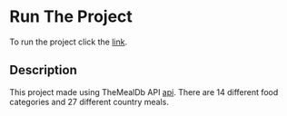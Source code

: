 # Run The Project

To run the project click the [link](https://receipeapphkuray.surge.sh).

## Description

This project made using TheMealDb API [api](https://www.themealdb.com/api.php). There are 14 different food categories and 27 different country meals. 

